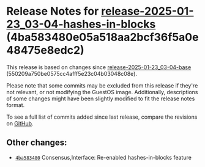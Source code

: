 Release Notes for [**release-2025-01-23\_03-04-hashes-in-blocks**](https://github.com/dfinity/ic/tree/release-2025-01-23_03-04-hashes-in-blocks) (4ba583480e05a518aa2bcf36f5a0e48475e8edc2)
===========================================================================================================================================================================================

This release is based on changes since [release-2025-01-23\_03-04-base](https://dashboard.internetcomputer.org/release/550209a750be0575cc4afff5e23c04b03048c08e) (550209a750be0575cc4afff5e23c04b03048c08e).

Please note that some commits may be excluded from this release if they're not relevant, or not modifying the GuestOS image. Additionally, descriptions of some changes might have been slightly modified to fit the release notes format.

To see a full list of commits added since last release, compare the revisions on [GitHub](https://github.com/dfinity/ic/compare/release-2025-01-23_03-04-base...release-2025-01-23_03-04-hashes-in-blocks).

Other changes:
--------------

* [`4ba583480`](https://github.com/dfinity/ic/commit/4ba583480) Consensus,Interface: Re-enabled hashes-in-blocks feature
